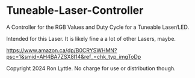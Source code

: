 # Tuneable-Laser-Controller
A Controller for the RGB Values and Duty Cycle for a Tuneable Laser/LED.

Intended for this Laser. It is likely fine a a lot of other Lasers, maybe.

https://www.amazon.ca/dp/B0CRYSWHMN?psc=1&smid=AH4BA7ZSX8I14&ref_=chk_typ_imgToDp

Copyright 2024 Ron Lyttle.
No charge for use or distribution though.
